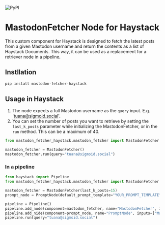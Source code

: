 ![PyPI](https://img.shields.io/pypi/v/mastodon-fetcher-haystack)

# MastodonFetcher Node for Haystack

This custom component for Haystack is designed to fetch the latest posts from a given Mastodon username and return the contents as a list of Haystack Documents.
This way, it can be used as a replacement for a retriever node in a pipeline.

## Instllation

```bash
pip install mastodon-fetcher-haystack
```

## Usage in Haystack

1. The node expects a full Mastodon username as the `query` input. E.g. 'tuana@sigmoid.social'.
2. You can set the number of posts you want to retrieve by setting the `last_k_posts` parameter while initializing the MastodonFetcher, or in the `run` method. This can be a maximum of 40.

```python
from mastodon_fetcher_haystack.mastodon_fetcher import MastodonFetcher

mastodon_fetcher = MastodonFetcher()
mastodon_fetcher.run(query="tuana@sigmoid.social")
```
### In a pipeline

```python
from haystack import Pipeline
from mastodon_fetcher_haystack.mastodon_fetcher import MastodonFetcher

mastodon_fetcher = MastodonFetcher(last_k_posts=15)
prompt_node = PromptNode(default_prompt_template="YOUR_PROMPT_TEMPLATE", model_name_or_path="text-davinci-003", api_key="YOUR_API_KEY")

pipeline = Pipeline()
pipeline.add_node(component=mastodon_fetcher, name="MastodonFetcher", inputs=["Query"])
pipeline.add_nide(component=prompt_node, name="PromptNode", inputs=["MastodonFetcher"])
pipeline.run(query="tuana@sigmoid.social")
```
